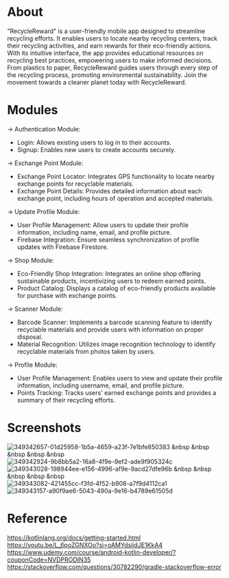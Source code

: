 # About 
"RecycleReward" is a user-friendly mobile app designed to streamline recycling efforts. It enables users to locate nearby recycling centers, track their recycling activities, and earn rewards for their eco-friendly actions. With its intuitive interface, the app provides educational resources on recycling best practices, empowering users to make informed decisions. From plastics to paper, RecycleReward guides users through every step of the recycling process, promoting environmental sustainability. Join the movement towards a cleaner planet today with RecycleReward.

# Modules

-> Authentication Module:

*	Login: Allows existing users to log in to their accounts.
*	Signup: Enables new users to create accounts securely.

->	Exchange Point Module:

*	Exchange Point Locator: Integrates GPS functionality to locate nearby exchange points for recyclable materials. 
*	Exchange Point Details: Provides detailed information about each exchange point, including hours of operation and accepted materials.

->	Update Profile Module:

*	User Profile Management: Allow users to update their profile information, including name, email, and profile picture.
*	Firebase Integration: Ensure seamless synchronization of profile updates with Firebase Firestore.

-> Shop Module:

*	Eco-Friendly Shop Integration: Integrates an online shop offering sustainable products, incentivizing users to redeem earned points. 
*	Product Catalog: Displays a catalog of eco-friendly products available for purchase with exchange points.

-> Scanner Module:

*	Barcode Scanner: Implements a barcode scanning feature to identify recyclable materials and provide users with information on proper disposal.
*	Material Recognition: Utilizes image recognition technology to identify recyclable materials from photos taken by users.

-> Profile Module:

*	User Profile Management: Enables users to view and update their profile information, including username, email, and profile picture. 
*	Points Tracking: Tracks users' earned exchange points and provides a summary of their recycling efforts.      


# Screenshots

![349342657-01d25958-1b5a-4659-a23f-7e1bfe850383](https://github.com/user-attachments/assets/f6392cdd-14f1-42cc-b118-e107001b91fd) &nbsp &nbsp &nbsp &nbsp &nbsp ![349342924-9b8bb5a2-16a8-4f9e-9ef2-ade9f905324c](https://github.com/user-attachments/assets/a7e5ef5b-c021-4e2b-ab01-eba4e765109c)
![349343028-198944ee-e156-4996-af9e-9acd27dfe96b](https://github.com/user-attachments/assets/88d6ee0e-c3a5-4b5c-a2c0-8f87b84b4783)  &nbsp &nbsp &nbsp &nbsp &nbsp ![349343082-421455cc-f3fd-4f52-b908-a7f9d4112ca1](https://github.com/user-attachments/assets/bb35261c-689f-4715-8fe3-621034aa12ab)
![349343157-a90f9ae6-5043-490a-9e16-b4789e61505d](https://github.com/user-attachments/assets/f1623c4f-e381-480b-a5f4-38c045f87edf)

# Reference

https://kotlinlang.org/docs/getting-started.html
https://youtu.be/L_6poZGNXOo?si=oAMYdsiidJE1KkA4
https://www.udemy.com/course/android-kotlin-developer/?couponCode=NVDPRODIN35
https://stackoverflow.com/questions/30782290/gradle-stackoverflow-error
